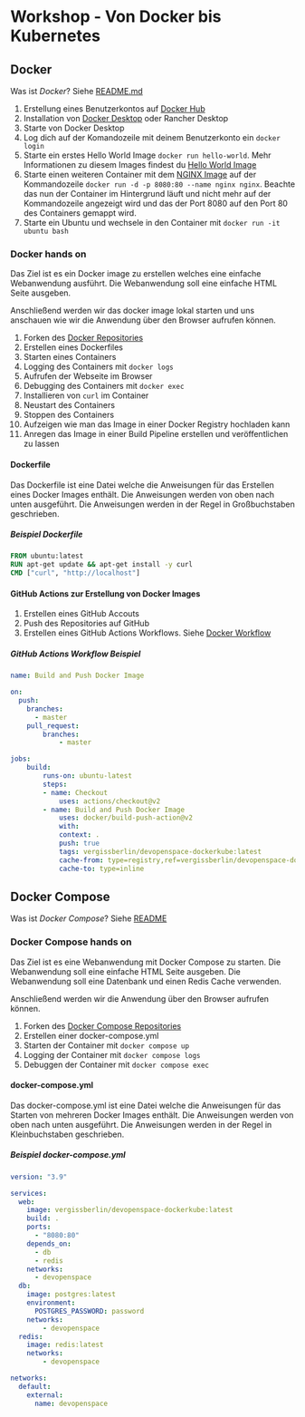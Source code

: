 # Workshop - Von Docker bis Kubernetes

## Docker

Was ist *Docker*? Siehe [README.md](../README.md#Docker)

1. Erstellung eines Benutzerkontos auf [Docker Hub](https://hub.docker.com/)
2. Installation von [Docker Desktop](https://www.docker.com/products/docker-desktop) oder Rancher Desktop
3. Starte von Docker Desktop
4. Log dich auf der Komandozeile mit deinem Benutzerkonto ein `docker login`
5. Starte ein erstes Hello World Image `docker run hello-world`. Mehr Informationen zu diesem Images findest du [Hello World Image](https://hub.docker.com/_/hello-world)
6. Starte einen weiteren Container mit dem [NGINX Image](https://hub.docker.com/_/nginx) auf der Kommandozeile `docker run -d -p 8080:80 --name nginx nginx`. Beachte das nun der Container im Hintergrund läuft und nicht mehr auf der Kommandozeile angezeigt wird und das der Port 8080 auf den Port 80 des Containers gemappt wird.
7. Starte ein Ubuntu und wechsele in den Container mit `docker run -it ubuntu bash`

### Docker hands on

Das Ziel ist es ein Docker image zu erstellen welches eine einfache Webanwendung ausführt. Die Webanwendung soll eine einfache HTML Seite ausgeben.

Anschließend werden wir das docker image lokal starten und uns anschauen wie wir die Anwendung über den Browser aufrufen können.

1. Forken des [Docker Repositories](https://gitbub.com/vergissberlin/devopenspace-dockerkube)
2. Erstellen eines Dockerfiles
3. Starten eines Containers
4. Logging des Containers mit `docker logs`
5. Aufrufen der Webseite im Browser
6. Debugging des Containers mit `docker exec`
7. Installieren von `curl` im Container
8. Neustart des Containers
9. Stoppen des Containers
10. Aufzeigen wie man das Image in einer Docker Registry hochladen kann
11. Anregen das Image in einer Build Pipeline erstellen und veröffentlichen zu lassen

#### Dockerfile

Das Dockerfile ist eine Datei welche die Anweisungen für das Erstellen eines Docker Images enthält. Die Anweisungen werden von oben nach unten ausgeführt. Die Anweisungen werden in der Regel in Großbuchstaben geschrieben.

##### Beispiel Dockerfile

```dockerfile
FROM ubuntu:latest
RUN apt-get update && apt-get install -y curl
CMD ["curl", "http://localhost"]
```

#### GitHub Actions zur Erstellung von Docker Images

1. Erstellen eines GitHub Accouts
2. Push des Repositories auf GitHub
3. Erstellen eines GitHub Actions Workflows. Siehe [Docker Workflow](https://github.com/marketplace/actions/build-and-push-docker-images)

##### GitHub Actions Workflow Beispiel

```yaml
name: Build and Push Docker Image

on:
  push:
    branches:
      - master  
    pull_request:
        branches:
            - master

jobs:
    build:
        runs-on: ubuntu-latest
        steps:
        - name: Checkout
            uses: actions/checkout@v2
        - name: Build and Push Docker Image
            uses: docker/build-push-action@v2
            with:
            context: .
            push: true
            tags: vergissberlin/devopenspace-dockerkube:latest
            cache-from: type=registry,ref=vergissberlin/devopenspace-dockerkube:latest
            cache-to: type=inline
```

## Docker Compose

Was ist *Docker Compose*? Siehe [README](../README.md#docker-compose)

### Docker Compose hands on

Das Ziel ist es eine Webanwendung mit Docker Compose zu starten. Die Webanwendung soll eine einfache HTML Seite ausgeben. Die Webanwendung soll eine Datenbank und einen Redis Cache verwenden.

Anschließend werden wir die Anwendung über den Browser aufrufen können.

1. Forken des [Docker Compose Repositories](https://gitbub.com/vergissberlin/devopenspace-dockerkube)
2. Erstellen einer docker-compose.yml
3. Starten der Container mit `docker compose up`
4. Logging der Container mit `docker compose logs`
5. Debuggen der Container mit `docker compose exec`


#### docker-compose.yml

Das docker-compose.yml ist eine Datei welche die Anweisungen für das Starten von mehreren Docker Images enthält. Die Anweisungen werden von oben nach unten ausgeführt. Die Anweisungen werden in der Regel in Kleinbuchstaben geschrieben.

##### Beispiel docker-compose.yml

```yaml
version: "3.9"

services:
  web:
    image: vergissberlin/devopenspace-dockerkube:latest
    build: .
    ports:
      - "8080:80"
    depends_on:
      - db
      - redis
    networks:
      - devopenspace
  db:
    image: postgres:latest
    environment:
      POSTGRES_PASSWORD: password
    networks:
        - devopenspace
  redis:
    image: redis:latest
    networks:
        - devopenspace

networks:
  default:
    external:
      name: devopenspace

```
